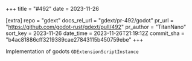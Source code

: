 +++
title = "#492"
date = 2023-11-26

[extra]
repo = "gdext"
docs_rel_url = "gdext/pr-492/godot"
pr_url = "https://github.com/godot-rust/gdext/pull/492"
pr_author = "TitanNano"
sort_key = 2023-11-26
date_time = 2023-11-26T21:19:12Z
commit_sha = "b4ac81886cff3219389cae27843115b450759ebe"
+++

Implementation of godots `GDExtensionScriptInstance`
